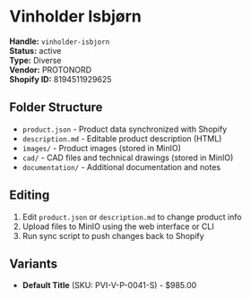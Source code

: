 # Vinholder Isbjørn

**Handle:** `vinholder-isbjorn`  
**Status:** active  
**Type:** Diverse  
**Vendor:** PROTONORD  
**Shopify ID:** 8194511929625  

## Folder Structure

- `product.json` - Product data synchronized with Shopify
- `description.md` - Editable product description (HTML)
- `images/` - Product images (stored in MinIO)
- `cad/` - CAD files and technical drawings (stored in MinIO)
- `documentation/` - Additional documentation and notes

## Editing

1. Edit `product.json` or `description.md` to change product info
2. Upload files to MinIO using the web interface or CLI
3. Run sync script to push changes back to Shopify

## Variants

- **Default Title** (SKU: PVI-V-P-0041-S) - $985.00
